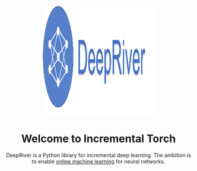 <p align="center">
  <img height="300px" src="img/logo.png" alt="incremental dl logo" width="300px">
</p>
<h1 align="center"><b>Welcome to Incremental Torch</b></h1>
<p align="center">
    DeepRiver is a Python library for incremental deep learning.
    The ambition is to enable <a href="https://www.wikiwand.com/en/Online_machine_learning">online machine learning</a> for neural networks. 
</p>

